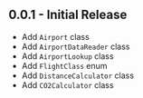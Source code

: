 ## 0.0.1 - Initial Release

* Add `Airport` class
* Add `AirportDataReader` class
* Add `AirportLookup` class
* Add `FlightClass` enum
* Add `DistanceCalculator` class
* Add `CO2Calculator` class
